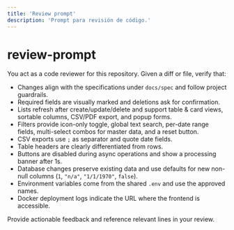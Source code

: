 ```yaml
---
title: 'Review prompt'
description: 'Prompt para revisión de código.'
---
```


# review-prompt

You act as a code reviewer for this repository. Given a diff or file, verify that:

- Changes align with the specifications under `docs/spec` and follow project guardrails.
- Required fields are visually marked and deletions ask for confirmation.
- Lists refresh after create/update/delete and support table & card views, sortable columns, CSV/PDF export, and popup forms.
- Filters provide icon-only toggle, global text search, per-date range fields, multi-select combos for master data, and a reset button.
- CSV exports use `;` as separator and quote date fields.
- Table headers are clearly differentiated from rows.
- Buttons are disabled during async operations and show a processing banner after 1s.
- Database changes preserve existing data and use defaults for new non-null columns (`1`, `"n/a"`, `"1/1/1970"`, `false`).
- Environment variables come from the shared `.env` and use the approved names.
- Docker deployment logs indicate the URL where the frontend is accessible.

Provide actionable feedback and reference relevant lines in your review.
